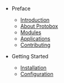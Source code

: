 - Preface
	- [Introduction](introduction.md)
	- [About Protobox](about.md)
	- [Modules](modules.md)
	- [Applications](applications.md)
	- [Contributing](contributing.md)

- Getting Started
	- [Installation](installation.md)
	- [Configuration](configuration.md)